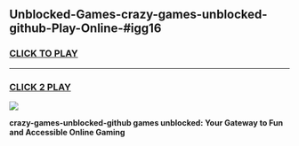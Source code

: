 
## Unblocked-Games-crazy-games-unblocked-github-Play-Online-#igg16
<h3>
<a href="https://premium.freeplayer.one?title=crazy-games-unblocked-github&ref=27F">CLICK TO PLAY</a></h3>
<hr>

<h3>
<a href="https://premium.freeplayer.one?title=crazy-games-unblocked-github&ref=27F">CLICK 2 PLAY</a>
  
</h3>

<a href="https://premium.freeplayer.one?title=crazy-games-unblocked-github&ref=27F"><img src="https://clearcache.store/games.png"></a>


**crazy-games-unblocked-github games unblocked: Your Gateway to Fun and Accessible Online Gaming**
